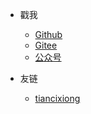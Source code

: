 - 戳我
  - [Github](https://github.com/CARLOSGP2021)
  - [Gitee](https://gitee.com/gp21)
  - [公众号](https://mp.weixin.qq.com/s/7g-udFr5KpgzbG0ly7IExw)

- 友链
  - [tiancixiong](https://github.com/tiancixiong)
